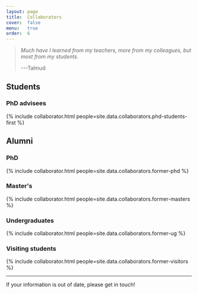 ```yaml
---
layout: page
title:  Collaborators
cover:  false
menu:   true
order:  6
---
```


> _Much have I learned from my teachers, more from my colleagues, but most 
> from my students._
>
> ---Talmud

## Students
### PhD advisees
{% include collaborator.html people=site.data.collaborators.phd-students-first %}

<!--
<h4>Master's and undergraduate project students</h4>
{% include collaborator.html people=page.project-students show=false %}
-->

## Alumni
### PhD
{% include collaborator.html people=site.data.collaborators.former-phd %}

### Master's
{% include collaborator.html people=site.data.collaborators.former-masters %}

### Undergraduates
{% include collaborator.html people=site.data.collaborators.former-ug %}

### Visiting students
{% include collaborator.html people=site.data.collaborators.former-visitors %}

---

If your information is out of date, please get in touch!



